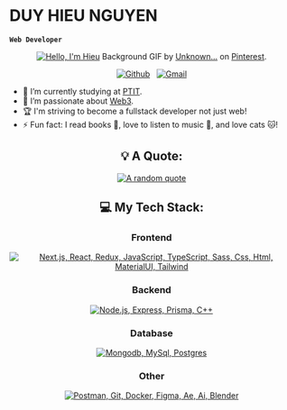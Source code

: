 # DUY HIEU NGUYEN

**`Web Developer`**

<div align="center">

[![Hello, I'm Hieu](assets/bg.gif)](https://github.com/duyhieunguyenle1)
Background GIF by [Unknown...](https://www.pinterest.com/pin/26810560277445237/) on [Pinterest](https://www.pinterest.com/).

[![Github](https://skillicons.dev/icons?i=github)](https://github.com/duyhieunguyenle1) &nbsp;
[![Gmail](https://skillicons.dev/icons?i=gmail)](mailto:duyhieunguyen1011@gmail.com?subject=Hello%20Hieu,%20From%20Github)

</div>

- 🔭 I’m currently studying at [PTIT](https://portal.ptit.edu.vn/).
- 🌱 I’m passionate about [Web3](https://ethereum.org/en/web3/).
- 🏆 I'm striving to become a fullstack developer not just web!
- ⚡ Fun fact: I read books 📖, love to listen to music 🎵, and love cats 🐱!

<div align="center">

## 💡 A Quote:

[![A random quote](https://quotes-github-readme.vercel.app/api?type=horizontal&theme=dark&border=true)](https://github.com/piyushsuthar/github-readme-quotes)

## 💻 My Tech Stack:

### Frontend

[![Next.js, React, Redux, JavaScript, TypeScript, Sass, Css, Html, MaterialUI, Tailwind](https://skillicons.dev/icons?i=next,react,redux,js,ts,sass,css,html,materialui,tailwind)](https://skillicons.dev)

### Backend

[![Node.js, Express, Prisma, C++](https://skillicons.dev/icons?i=nodejs,express,prisma,cpp)](https://skillicons.dev)

### Database

[![Mongodb, MySql, Postgres](https://skillicons.dev/icons?i=mongodb,mysql,postgres)](https://skillicons.dev)

### Other

[![Postman, Git, Docker, Figma, Ae, Ai, Blender](https://skillicons.dev/icons?i=postman,git,docker,figma,ae,ai,blender)](https://skillicons.dev)

</div>
